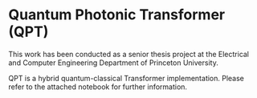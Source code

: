 # Quantum Photonic Transformer (QPT)
This work has been conducted as a senior thesis project at the Electrical and Computer Engineering Department of Princeton University.

QPT is a hybrid quantum-classical Transformer implementation. Please refer to the attached notebook for further information.
